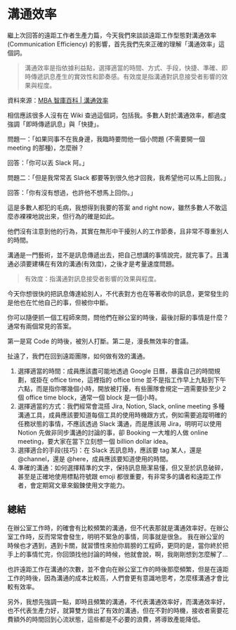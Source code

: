 # 溝通效率

繼上次回答的遠距工作者生產力篇，今天我們來談談遠距工作型態對溝通效率 (Communication Efficiency) 的影響，首先我們先來正確的理解「溝通效率」這個詞。

> 溝通效率是指依據利益點，選擇適當的時間、方式、手段，快捷、準確、即時傳遞訊息產生的實效性和節奏感。有效度是指溝通對訊息接受者影響的效果與程度。

資料來源：[MBA 智庫百科 | 溝通效率](https://wiki.mbalib.com/zh-tw/%E6%B2%9F%E9%80%9A%E6%95%88%E7%8E%87)

相信應該很多人沒有在 Wiki 查過這個詞，包括我。多數人對於溝通效率，都過度強調「即時傳遞訊息」與「快捷」。

問題一：「如果同事不在我身邊，我臨時要問他一個小問題 (不需要開一個 meeting 的那種)，怎麼辦？

回答：「你可以丟 Slack 阿。」

問題二：「但是我常常丟 Slack 都要等到很久他才回我，我希望他可以馬上回我。」

回答：「你有沒有想過，也許他不想馬上回你。」

這是多數人都犯的毛病，我想得到我要的答案 and right now，雖然多數人不敢這麼赤裸裸地說出來，但行為的確是如此。

他們沒有注意到他的行為，其實在無形中干擾別人的工作節奏，且非常不尊重別人的時間。

溝通是一門藝術，並不是訊息傳遞出去，把自己想講的事情說完，就完事了。且溝通必須要建構在有效的溝通(有效度)，之後才是考量速度問題。

> 有效度：指溝通對訊息接受者影響的效果與程度。

今天你想很快的把訊息傳達給別人，不代表對方也在等著收你的訊息，更常發生的是他也在忙他自己的事，但被你中斷。

你可以隨便抓一個工程師來問，問他們在辦公室的時後，最後討厭的事情是什麼？通常有兩個常見的答案。

第一是寫 Code 的時後，被別人打斷。第二是，漫長無效率的會議。

扯遠了，我們在回到遠距團隊，如何做有效的溝通。

1. 選擇適當的時間：成員應該盡可能地透過 Google 日曆，暴露自己的時間規劃，或掛在 office time，這裡指的 office time 並不是指工作早上九點到下午六點，而是指你哪幾個小時，開放被打擾，有些團隊會規定一週需要掛至少 2 個 office time block，通常一個 block 是一個小時。
1. 選擇適當的方式：我們經常會混搭 Jira, Notion, Slack, online meeting 多種溝通工具，成員應該要知道每個工具的使用時機跟方式，例如需要追蹤明確的任務狀態的事情，不應該透過 Slack 溝通，而是應該用 Jira，明明可以使用 Notion 先做非同步溝通的討論的事，卻 Booking 一大堆的人做 online meeting，要大家在當下立刻想一個 billion dollar idea。
1. 選擇適合的手段(技巧)：在 Slack 丟訊息時，應該要 tag 某人，還是 @channel，還是 @here，成員應該要知道使用的時間。
1. 準確的溝通：如何選擇精準的文字，保持訊息簡潔易懂，但又至於訊息破碎，甚至是正確地使用標點符號跟 emoji 都很重要，有非常多的講者和遠距工作者，會定期寫文章來鍛鍊使用文字能力。

## 總結

在辦公室工作時，的確會有比較頻繁的溝通，但不代表那就是溝通效率好。在辦公室工作時，反而常常會發生，明明不緊急的事情，同事就是很急。
我在辦公室的時候也才遇到，遇到卡關，就習慣性來拍你肩膀的工程師，更冏的是，當你終於把手上的事情忙完，你回頭找他討論的時候，他就會說，啊，我剛剛想到怎麼解了...

也許遠距工作在溝通的次數，並不會向在辦公室工作的時後那麼頻繁，但是在遠距工作的時後，因為溝通的成本比較高，人們會更有意識地思考，怎麼樣溝通才會比較有效率。

另外，我想先強調一點，即時且頻繁的溝通，不代表溝通效率好，而溝通效率好，也不代表生產力好，就算雙方做出了有效的溝通，但在不對的時機，接收者需要花費額外的時間回到心流狀態，這些都是不必要的浪費，將導致產能降低。